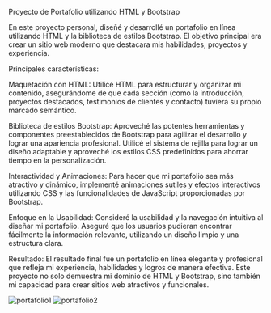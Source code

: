 Proyecto de Portafolio utilizando HTML y Bootstrap

En este proyecto personal, diseñé y desarrollé un portafolio en línea utilizando HTML y la biblioteca de estilos Bootstrap. 
El objetivo principal era crear un sitio web moderno que destacara mis habilidades, proyectos y experiencia.

Principales características:

Maquetación con HTML: Utilicé HTML para estructurar y organizar mi contenido, 
asegurándome de que cada sección (como la introducción, proyectos destacados, 
testimonios de clientes y contacto) tuviera su propio marcado semántico.

Biblioteca de estilos Bootstrap: Aproveché las potentes herramientas y componentes preestablecidos de Bootstrap para agilizar 
el desarrollo y lograr una apariencia profesional. 
Utilicé el sistema de rejilla para lograr un diseño adaptable y aproveché los estilos CSS predefinidos para ahorrar tiempo en la personalización.

Interactividad y Animaciones: Para hacer que mi portafolio sea más atractivo y dinámico, implementé animaciones sutiles y efectos interactivos 
utilizando CSS y las funcionalidades de JavaScript proporcionadas por Bootstrap.

Enfoque en la Usabilidad: Consideré la usabilidad y la navegación intuitiva al diseñar mi portafolio. 
Aseguré que los usuarios pudieran encontrar fácilmente la información relevante, utilizando un diseño limpio y una estructura clara.


Resultado: El resultado final fue un portafolio en línea elegante y profesional que refleja mi experiencia, habilidades y logros de manera efectiva. 
Este proyecto no solo demuestra mi dominio de HTML y Bootstrap, sino también mi capacidad para crear sitios web atractivos y funcionales.


![portafolio1](https://github.com/GabyLow/web_portafolio/assets/127358083/8f013ec8-f5f8-4694-b974-4d6f8711057f)
![portafolio2](https://github.com/GabyLow/web_portafolio/assets/127358083/eed6a6d4-16e9-4116-9f0f-477f1a6a6bad)

